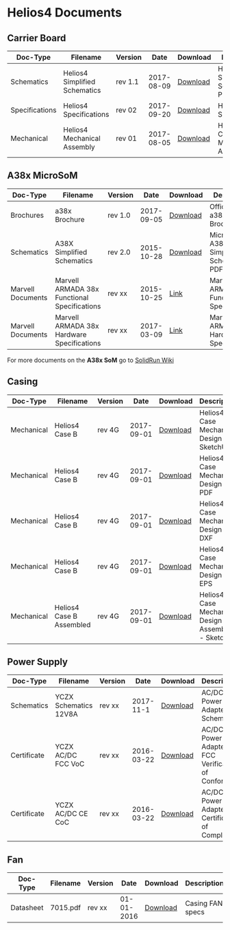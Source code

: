# Helios4 Documents


## Carrier Board

Doc-Type | Filename | Version | Date | Download | Description
---------|----------|---------|------|----------|------------
Schematics|Helios4 Simplified Schematics|rev 1.1|2017-08-09|[Download](/files/carrier/Helios4_Schematics_R1-1.pdf)|Helios4  Simplified Schematics - PDF
Specifications|Helios4 Specifications|rev 02|2017-09-20|[Download](/files/carrier/Helios4_Specifications.pdf)|Helios4 Specifications
Mechanical|Helios4 Mechanical Assembly|rev 01|2017-08-05|[Download](/files/carrier/Helios4_Mechnical_Assembly.pdf)|Helios4 Carrier Mechanical Assembly

## A38x  MicroSoM

Doc-Type | Filename | Version | Date | Download | Description
---------|----------|---------|------|----------|------------
Brochures|a38x Brochure|rev 1.0|2017-09-05|[Download](/files/som/brochure_a38x_microsom_2017-09-05.pdf)|Official SR a38x Brochure
Schematics|A38X Simplified Schematics|rev 2.0|2015-10-28|[Download](/files/som/a38x-microsom-schematics-simplified-rev2.00.pdf)|MicroSom A38X Simplified Schematics - PDF
Marvell Documents|Marvell ARMADA 38x Functional Specifications|rev xx|2015-10-25|[Link](https://marvellcorp.wufoo.com/forms/marvell-armada-38x-functional-specifications/)|Marvell ARMADA 38x Functional Specifications
Marvell Documents|Marvell ARMADA 38x Hardware Specifications|rev xx|2017-03-09|[Link](https://marvellcorp.wufoo.com/forms/marvell-armada-38x-hardware-specifications/)|Marvell ARMADA 38x Hardware Specifications

For more documents on the **A38x SoM** go to [SolidRun Wiki](https://wiki.solid-run.com/doku.php?id=products:a38x:documents)

## Casing

Doc-Type | Filename | Version | Date | Download | Description
---------|----------|---------|------|----------|-------------
Mechanical|Helios4 Case B|rev 4G|2017-09-01|[Download](/files/casing/Helios4_CaseB_r4g.skp)|Helios4 Case Mechanical Design - SketchUp
Mechanical|Helios4 Case B|rev 4G|2017-09-01|[Download](/files/casing/Helios4_CaseB_r4g.pdf)|Helios4 Case Mechanical Design - PDF
Mechanical|Helios4 Case B|rev 4G|2017-09-01|[Download](/files/casing/Helios4_CaseB_r4g.dxf)|Helios4 Case Mechanical Design - DXF
Mechanical|Helios4 Case B|rev 4G|2017-09-01|[Download](/files/casing/Helios4_CaseB_r4g.eps)|Helios4 Case Mechanical Design - EPS
Mechanical|Helios4 Case B Assembled|rev 4G|2017-09-01|[Download](/files/casing/Helios4_CaseB_r4g-assembled.skp)|Helios4 Case Mechanical Design Assembled - SketchUp

## Power Supply

Doc-Type | Filename | Version | Date | Download | Description
---------|----------|---------|------|----------|-------------
Schematics|YCZX Schematics 12V8A|rev xx|2017-11-1|[Download](/files/power-supply/YCZX_Schematics_12V8A.pdf)|AC/DC Power Adapter Schematics
Certificate|YCZX AC/DC FCC VoC|rev xx|2016-03-22|[Download](/files/power-supply/YCZX_ACDC_FCC_VoC.jpg)|AC/DC Power Adapter FCC Verification of Conformity
Certificate|YCZX AC/DC CE CoC|rev xx|2016-03-22|[Download](/files/power-supply/YCZX_ACDC_CE_CoC.jpg)|AC/DC Power Adapter CE Certificate of Compliance

## Fan

Doc-Type | Filename | Version | Date | Download | Description
---------|----------|---------|------|----------|-------------
Datasheet|7015.pdf|rev xx|01-01-2016|[Download](/files/fan/Whee_fan_7015.pdf)|Casing FAN specs
